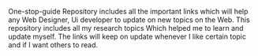 
One-stop-guide Repository includes all the important links which will help any Web Designer, Ui developer  to update on new topics on the Web.
This repository includes all my research topics Which helped me to learn and update myself. The links will keep on update whenever I like certain topic and if I want others to read. 
